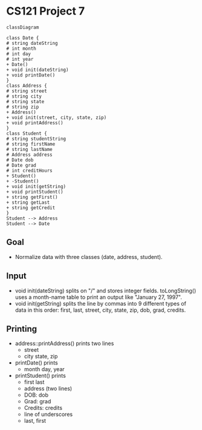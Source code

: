 # CS121 Project 7

```mermaid
classDiagram

class Date {
# string dateString
# int month
# int day
# int year
+ Date()
+ void init(dateString)
+ void printDate()
}
class Address {
# string street
# string city
# string state
# string zip
+ Address()
+ void init(street, city, state, zip)
+ void printAddress()
}
class Student {
# string studentString
# string firstName
# string lastName
# Address address
# Date dob
# Date grad
# int creditHours
+ Student()
+ -Student()
+ void init(getString)
+ void printStudent()
+ string getFirst()
+ string getLast
+ string getCredit
}
Student --> Address
Student --> Date
```

## Goal
* Normalize data with three classes (date, address, student).

## Input
* void init(dateString) splits on "/" and stores integer fields. toLongString() uses a month-name table to print an output like "January 27, 1997".
* void init(getString) splits the line by commas into 9 different types of data in this order: first, last, street, city, state, zip, dob, grad, credits.

## Printing
* address::printAddress() prints two lines
  * street
  * city state, zip
* printDate() prints 
  * month day, year
* printStudent() prints
  * first last
  * address (two lines)
  * DOB: dob
  * Grad: grad
  * Credits: credits
  * line of underscores
  * last, first
